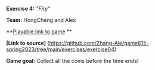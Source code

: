 **Exercise 4:** _"Fλy"_

**Team:** HongCheng and Alex

**[Playable link to game](https://zhang-ale.github.io/game615-spring2023/exercises/exercise04/play/) **

**[Link to source]** (https://github.com/Zhang-Ale/game615-spring2023/tree/main/exercises/exercise04) 

**Game goal:** 
Collect all the coins before the time ends! 
